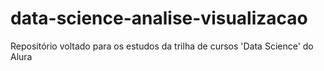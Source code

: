# data-science-analise-visualizacao
Repositório voltado para os estudos da trilha de cursos 'Data Science' do Alura
